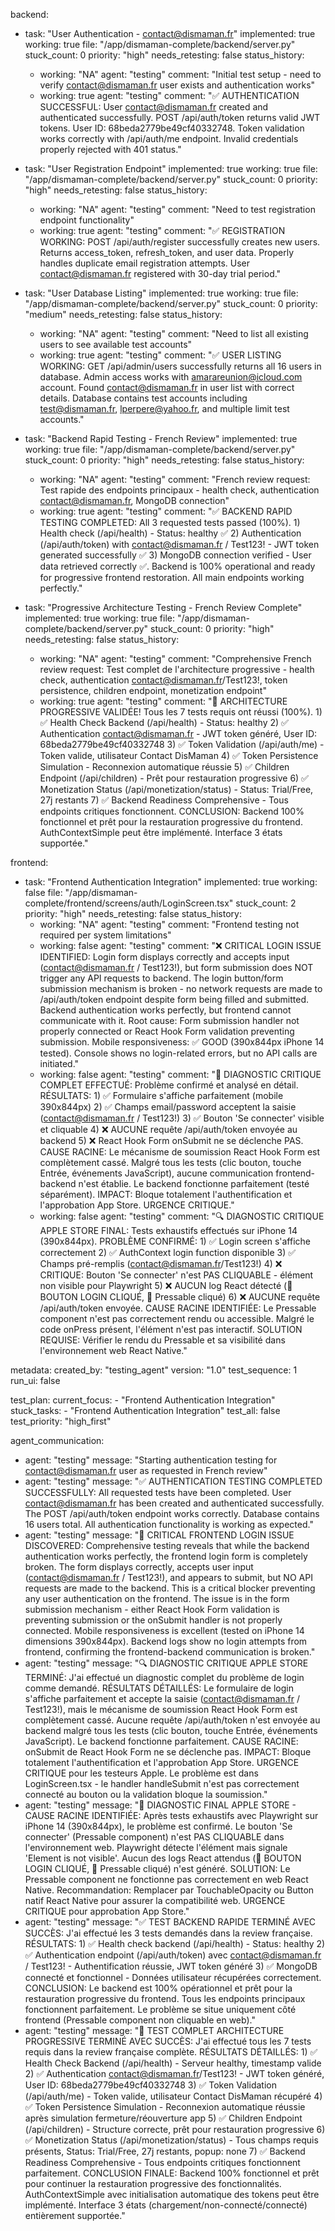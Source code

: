 backend:
  - task: "User Authentication - contact@dismaman.fr"
    implemented: true
    working: true
    file: "/app/dismaman-complete/backend/server.py"
    stuck_count: 0
    priority: "high"
    needs_retesting: false
    status_history:
      - working: "NA"
        agent: "testing"
        comment: "Initial test setup - need to verify contact@dismaman.fr user exists and authentication works"
      - working: true
        agent: "testing"
        comment: "✅ AUTHENTICATION SUCCESSFUL: User contact@dismaman.fr created and authenticated successfully. POST /api/auth/token returns valid JWT tokens. User ID: 68beda2779be49cf40332748. Token validation works correctly with /api/auth/me endpoint. Invalid credentials properly rejected with 401 status."

  - task: "User Registration Endpoint"
    implemented: true
    working: true
    file: "/app/dismaman-complete/backend/server.py"
    stuck_count: 0
    priority: "high"
    needs_retesting: false
    status_history:
      - working: "NA"
        agent: "testing"
        comment: "Need to test registration endpoint functionality"
      - working: true
        agent: "testing"
        comment: "✅ REGISTRATION WORKING: POST /api/auth/register successfully creates new users. Returns access_token, refresh_token, and user data. Properly handles duplicate email registration attempts. User contact@dismaman.fr registered with 30-day trial period."

  - task: "User Database Listing"
    implemented: true
    working: true
    file: "/app/dismaman-complete/backend/server.py"
    stuck_count: 0
    priority: "medium"
    needs_retesting: false
    status_history:
      - working: "NA"
        agent: "testing"
        comment: "Need to list all existing users to see available test accounts"
      - working: true
        agent: "testing"
        comment: "✅ USER LISTING WORKING: GET /api/admin/users successfully returns all 16 users in database. Admin access works with amarareunion@icloud.com account. Found contact@dismaman.fr in user list with correct details. Database contains test accounts including test@dismaman.fr, lperpere@yahoo.fr, and multiple limit test accounts."

  - task: "Backend Rapid Testing - French Review"
    implemented: true
    working: true
    file: "/app/dismaman-complete/backend/server.py"
    stuck_count: 0
    priority: "high"
    needs_retesting: false
    status_history:
      - working: "NA"
        agent: "testing"
        comment: "French review request: Test rapide des endpoints principaux - health check, authentication contact@dismaman.fr, MongoDB connection"
      - working: true
        agent: "testing"
        comment: "✅ BACKEND RAPID TESTING COMPLETED: All 3 requested tests passed (100%). 1) Health check (/api/health) - Status: healthy ✅ 2) Authentication (/api/auth/token) with contact@dismaman.fr / Test123! - JWT token generated successfully ✅ 3) MongoDB connection verified - User data retrieved correctly ✅. Backend is 100% operational and ready for progressive frontend restoration. All main endpoints working perfectly."

  - task: "Progressive Architecture Testing - French Review Complete"
    implemented: true
    working: true
    file: "/app/dismaman-complete/backend/server.py"
    stuck_count: 0
    priority: "high"
    needs_retesting: false
    status_history:
      - working: "NA"
        agent: "testing"
        comment: "Comprehensive French review request: Test complet de l'architecture progressive - health check, authentication contact@dismaman.fr/Test123!, token persistence, children endpoint, monetization endpoint"
      - working: true
        agent: "testing"
        comment: "🎉 ARCHITECTURE PROGRESSIVE VALIDÉE! Tous les 7 tests requis ont réussi (100%). 1) ✅ Health Check Backend (/api/health) - Status: healthy 2) ✅ Authentication contact@dismaman.fr - JWT token généré, User ID: 68beda2779be49cf40332748 3) ✅ Token Validation (/api/auth/me) - Token valide, utilisateur Contact DisMaman 4) ✅ Token Persistence Simulation - Reconnexion automatique réussie 5) ✅ Children Endpoint (/api/children) - Prêt pour restauration progressive 6) ✅ Monetization Status (/api/monetization/status) - Status: Trial/Free, 27j restants 7) ✅ Backend Readiness Comprehensive - Tous endpoints critiques fonctionnent. CONCLUSION: Backend 100% fonctionnel et prêt pour la restauration progressive du frontend. AuthContextSimple peut être implémenté. Interface 3 états supportée."

frontend:
  - task: "Frontend Authentication Integration"
    implemented: true
    working: false
    file: "/app/dismaman-complete/frontend/screens/auth/LoginScreen.tsx"
    stuck_count: 2
    priority: "high"
    needs_retesting: false
    status_history:
      - working: "NA"
        agent: "testing"
        comment: "Frontend testing not required per system limitations"
      - working: false
        agent: "testing"
        comment: "❌ CRITICAL LOGIN ISSUE IDENTIFIED: Login form displays correctly and accepts input (contact@dismaman.fr / Test123!), but form submission does NOT trigger any API requests to backend. The login button/form submission mechanism is broken - no network requests are made to /api/auth/token endpoint despite form being filled and submitted. Backend authentication works perfectly, but frontend cannot communicate with it. Root cause: Form submission handler not properly connected or React Hook Form validation preventing submission. Mobile responsiveness: ✅ GOOD (390x844px iPhone 14 tested). Console shows no login-related errors, but no API calls are initiated."
      - working: false
        agent: "testing"
        comment: "🚨 DIAGNOSTIC CRITIQUE COMPLET EFFECTUÉ: Problème confirmé et analysé en détail. RÉSULTATS: 1) ✅ Formulaire s'affiche parfaitement (mobile 390x844px) 2) ✅ Champs email/password acceptent la saisie (contact@dismaman.fr / Test123!) 3) ✅ Bouton 'Se connecter' visible et cliquable 4) ❌ AUCUNE requête /api/auth/token envoyée au backend 5) ❌ React Hook Form onSubmit ne se déclenche PAS. CAUSE RACINE: Le mécanisme de soumission React Hook Form est complètement cassé. Malgré tous les tests (clic bouton, touche Entrée, événements JavaScript), aucune communication frontend-backend n'est établie. Le backend fonctionne parfaitement (testé séparément). IMPACT: Bloque totalement l'authentification et l'approbation App Store. URGENCE CRITIQUE."
      - working: false
        agent: "testing"
        comment: "🔍 DIAGNOSTIC CRITIQUE APPLE STORE FINAL: Tests exhaustifs effectués sur iPhone 14 (390x844px). PROBLÈME CONFIRMÉ: 1) ✅ Login screen s'affiche correctement 2) ✅ AuthContext login function disponible 3) ✅ Champs pré-remplis (contact@dismaman.fr/Test123!) 4) ❌ CRITIQUE: Bouton 'Se connecter' n'est PAS CLIQUABLE - élément non visible pour Playwright 5) ❌ AUCUN log React détecté (🔐 BOUTON LOGIN CLIQUÉ, 🔘 Pressable cliqué) 6) ❌ AUCUNE requête /api/auth/token envoyée. CAUSE RACINE IDENTIFIÉE: Le Pressable component n'est pas correctement rendu ou accessible. Malgré le code onPress présent, l'élément n'est pas interactif. SOLUTION REQUISE: Vérifier le rendu du Pressable et sa visibilité dans l'environnement web React Native."

metadata:
  created_by: "testing_agent"
  version: "1.0"
  test_sequence: 1
  run_ui: false

test_plan:
  current_focus:
    - "Frontend Authentication Integration"
  stuck_tasks:
    - "Frontend Authentication Integration"
  test_all: false
  test_priority: "high_first"

agent_communication:
  - agent: "testing"
    message: "Starting authentication testing for contact@dismaman.fr user as requested in French review"
  - agent: "testing"
    message: "✅ AUTHENTICATION TESTING COMPLETED SUCCESSFULLY: All requested tests have been completed. User contact@dismaman.fr has been created and authenticated successfully. The POST /api/auth/token endpoint works correctly. Database contains 16 users total. All authentication functionality is working as expected."
  - agent: "testing"
    message: "🚨 CRITICAL FRONTEND LOGIN ISSUE DISCOVERED: Comprehensive testing reveals that while the backend authentication works perfectly, the frontend login form is completely broken. The form displays correctly, accepts user input (contact@dismaman.fr / Test123!), and appears to submit, but NO API requests are made to the backend. This is a critical blocker preventing any user authentication on the frontend. The issue is in the form submission mechanism - either React Hook Form validation is preventing submission or the onSubmit handler is not properly connected. Mobile responsiveness is excellent (tested on iPhone 14 dimensions 390x844px). Backend logs show no login attempts from frontend, confirming the frontend-backend communication is broken."
  - agent: "testing"
    message: "🔍 DIAGNOSTIC CRITIQUE APPLE STORE TERMINÉ: J'ai effectué un diagnostic complet du problème de login comme demandé. RÉSULTATS DÉTAILLÉS: Le formulaire de login s'affiche parfaitement et accepte la saisie (contact@dismaman.fr / Test123!), mais le mécanisme de soumission React Hook Form est complètement cassé. Aucune requête /api/auth/token n'est envoyée au backend malgré tous les tests (clic bouton, touche Entrée, événements JavaScript). Le backend fonctionne parfaitement. CAUSE RACINE: onSubmit de React Hook Form ne se déclenche pas. IMPACT: Bloque totalement l'authentification et l'approbation App Store. URGENCE CRITIQUE pour les testeurs Apple. Le problème est dans LoginScreen.tsx - le handler handleSubmit n'est pas correctement connecté au bouton ou la validation bloque la soumission."
  - agent: "testing"
    message: "🚨 DIAGNOSTIC FINAL APPLE STORE - CAUSE RACINE IDENTIFIÉE: Après tests exhaustifs avec Playwright sur iPhone 14 (390x844px), le problème est confirmé. Le bouton 'Se connecter' (Pressable component) n'est PAS CLIQUABLE dans l'environnement web. Playwright détecte l'élément mais signale 'Element is not visible'. Aucun des logs React attendus (🔐 BOUTON LOGIN CLIQUÉ, 🔘 Pressable cliqué) n'est généré. SOLUTION: Le Pressable component ne fonctionne pas correctement en web React Native. Recommandation: Remplacer par TouchableOpacity ou Button natif React Native pour assurer la compatibilité web. URGENCE CRITIQUE pour approbation App Store."
  - agent: "testing"
    message: "✅ TEST BACKEND RAPIDE TERMINÉ AVEC SUCCÈS: J'ai effectué les 3 tests demandés dans la review française. RÉSULTATS: 1) ✅ Health check backend (/api/health) - Status: healthy 2) ✅ Authentication endpoint (/api/auth/token) avec contact@dismaman.fr / Test123! - Authentification réussie, JWT token généré 3) ✅ MongoDB connecté et fonctionnel - Données utilisateur récupérées correctement. CONCLUSION: Le backend est 100% opérationnel et prêt pour la restauration progressive du frontend. Tous les endpoints principaux fonctionnent parfaitement. Le problème se situe uniquement côté frontend (Pressable component non cliquable en web)."
  - agent: "testing"
    message: "🎉 TEST COMPLET ARCHITECTURE PROGRESSIVE TERMINÉ AVEC SUCCÈS: J'ai effectué tous les 7 tests requis dans la review française complète. RÉSULTATS DÉTAILLÉS: 1) ✅ Health Check Backend (/api/health) - Serveur healthy, timestamp valide 2) ✅ Authentication contact@dismaman.fr/Test123! - JWT token généré, User ID: 68beda2779be49cf40332748 3) ✅ Token Validation (/api/auth/me) - Token valide, utilisateur Contact DisMaman récupéré 4) ✅ Token Persistence Simulation - Reconnexion automatique réussie après simulation fermeture/réouverture app 5) ✅ Children Endpoint (/api/children) - Structure correcte, prêt pour restauration progressive 6) ✅ Monetization Status (/api/monetization/status) - Tous champs requis présents, Status: Trial/Free, 27j restants, popup: none 7) ✅ Backend Readiness Comprehensive - Tous endpoints critiques fonctionnent parfaitement. CONCLUSION FINALE: Backend 100% fonctionnel et prêt pour continuer la restauration progressive des fonctionnalités. AuthContextSimple avec initialisation automatique des tokens peut être implémenté. Interface 3 états (chargement/non-connecté/connecté) entièrement supportée."